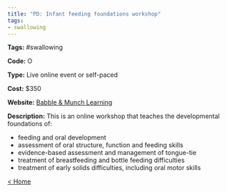 ```yaml
---
title: "PD: Infant feeding foundations workshop"
tags:
- swallowing
---
```


<p><b>Tags:</b> #swallowing</p>
<p><b>Code:</b> O</p>
<p><b>Type:</b> Live online event or self-paced</p>
<p><b>Cost:</b> $350</p>
<p><b>Website:</b>
<a href="https://www.babbleandmunchlearning.com/">Babble &#38; Munch Learning</a></p>

<p><b>Description:</b>
This is an online workshop that teaches the developmental foundations of:</p>

<p>
<ul type="disc">
<li>feeding and oral development</li>
<li>assessment of oral structure, function and feeding skills</li>
<li>evidence-based assessment and management of tongue-tie</li>
<li>treatment of breastfeeding and bottle feeding difficulties</li>
<li>treatment of early solids difficulties, including oral motor skills</li>
</ul>
</p>

<p><a href="https://speechiegoodies.github.io/CPD-Vault">&lt; Home</a></p>